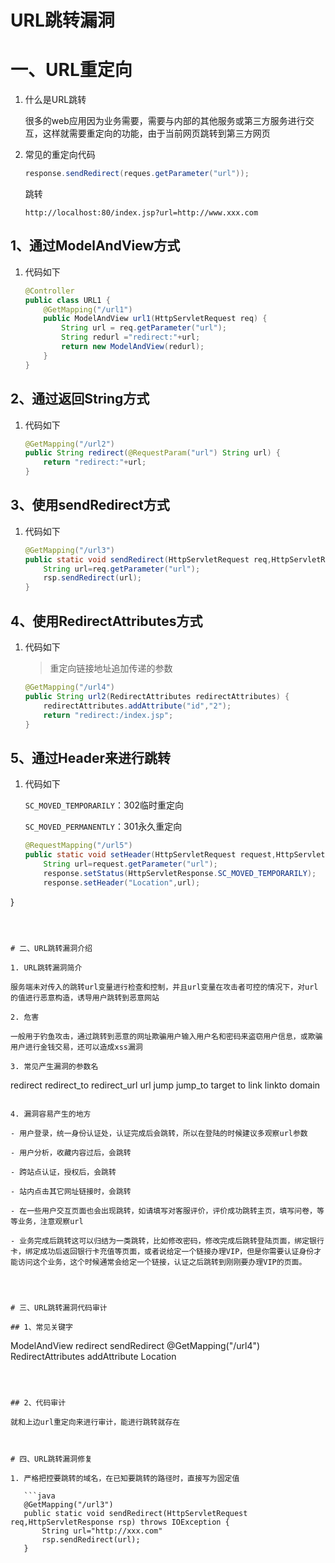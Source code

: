 # URL跳转漏洞

# 一、URL重定向

1. 什么是URL跳转

   很多的web应用因为业务需要，需要与内部的其他服务或第三方服务进行交互，这样就需要重定向的功能，由于当前网页跳转到第三方网页

2. 常见的重定向代码

   ```java
   response.sendRedirect(reques.getParameter("url"));
   ```

   跳转

   ```
   http://localhost:80/index.jsp?url=http://www.xxx.com
   ```

## 1、通过ModelAndView方式

1. 代码如下

   ```java
   @Controller
   public class URL1 {
       @GetMapping("/url1")
       public ModelAndView url1(HttpServletRequest req) {
           String url = req.getParameter("url");
           String redurl ="redirect:"+url;
           return new ModelAndView(redurl);
       }
   }
   ```

   

## 2、通过返回String方式

1. 代码如下

   ```java
   @GetMapping("/url2")
   public String redirect(@RequestParam("url") String url) {
       return "redirect:"+url;
   }
   ```

   

## 3、使用sendRedirect方式

1. 代码如下

   ```java
   @GetMapping("/url3")
   public static void sendRedirect(HttpServletRequest req,HttpServletResponse rsp) throws IOException {
       String url=req.getParameter("url");
       rsp.sendRedirect(url);
   }
   ```

   

## 4、使用RedirectAttributes方式

1. 代码如下

   > 重定向链接地址追加传递的参数

   ```java
   @GetMapping("/url4")
   public String url2(RedirectAttributes redirectAttributes) {
       redirectAttributes.addAttribute("id","2");
       return "redirect:/index.jsp";
   }
   ```

   

## 5、通过Header来进行跳转

1. 代码如下

   `SC_MOVED_TEMPORARILY`：302临时重定向

   `SC_MOVED_PERMANENTLY`：301永久重定向
   
   ```java
   @RequestMapping("/url5")
   public static void setHeader(HttpServletRequest request,HttpServletResponse response){
       String url=request.getParameter("url");
       response.setStatus(HttpServletResponse.SC_MOVED_TEMPORARILY);
       response.setHeader("Location",url);
}
   ```
   
   

# 二、URL跳转漏洞介绍

1. URL跳转漏洞简介

   服务端未对传入的跳转url变量进行检查和控制，并且url变量在攻击者可控的情况下，对url的值进行恶意构造，诱导用户跳转到恶意网站

2. 危害

   一般用于钓鱼攻击，通过跳转到恶意的网址欺骗用户输入用户名和密码来盗窃用户信息，或欺骗用户进行金钱交易，还可以造成xss漏洞

3. 常见产生漏洞的参数名

   ```
   redirect
   redirect_to
   redirect_url
   url
   jump
   jump_to
   target
   to
   link
   linkto
   domain
   ```

4. 漏洞容易产生的地方

   - 用户登录，统一身份认证处，认证完成后会跳转，所以在登陆的时候建议多观察url参数
   
   - 用户分析，收藏内容过后，会跳转
   
- 跨站点认证，授权后，会跳转
   
   - 站内点击其它网址链接时，会跳转
   
   - 在一些用户交互页面也会出现跳转，如请填写对客服评价，评价成功跳转主页，填写问卷，等等业务，注意观察url
   
   - 业务完成后跳转这可以归结为一类跳转，比如修改密码，修改完成后跳转登陆页面，绑定银行卡，绑定成功后返回银行卡充值等页面，或者说给定一个链接办理VIP，但是你需要认证身份才能访问这个业务，这个时候通常会给定一个链接，认证之后跳转到刚刚要办理VIP的页面。
   
     
   

# 三、URL跳转漏洞代码审计

## 1、常见关键字

```
ModelAndView
redirect
sendRedirect
@GetMapping("/url4")
RedirectAttributes
addAttribute
Location
```



## 2、代码审计

就和上边url重定向来进行审计，能进行跳转就存在



# 四、URL跳转漏洞修复

1. 严格把控要跳转的域名，在已知要跳转的路径时，直接写为固定值

   ```java
   @GetMapping("/url3")
   public static void sendRedirect(HttpServletRequest req,HttpServletResponse rsp) throws IOException {
       String url="http://xxx.com"
       rsp.sendRedirect(url);
   }
   ```

   